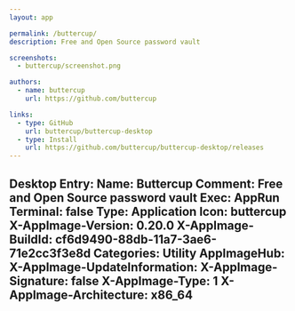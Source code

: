 ```yaml
---
layout: app

permalink: /buttercup/
description: Free and Open Source password vault

screenshots:
  - buttercup/screenshot.png

authors:
  - name: buttercup
    url: https://github.com/buttercup

links:
  - type: GitHub
    url: buttercup/buttercup-desktop
  - type: Install
    url: https://github.com/buttercup/buttercup-desktop/releases
---
```

Desktop Entry:
  Name: Buttercup
  Comment: Free and Open Source password vault
  Exec: AppRun
  Terminal: false
  Type: Application
  Icon: buttercup
  X-AppImage-Version: 0.20.0
  X-AppImage-BuildId: cf6d9490-88db-11a7-3ae6-71e2cc3f3e8d
  Categories: Utility
AppImageHub:
  X-AppImage-UpdateInformation: 
  X-AppImage-Signature: false
  X-AppImage-Type: 1
  X-AppImage-Architecture: x86_64
---
